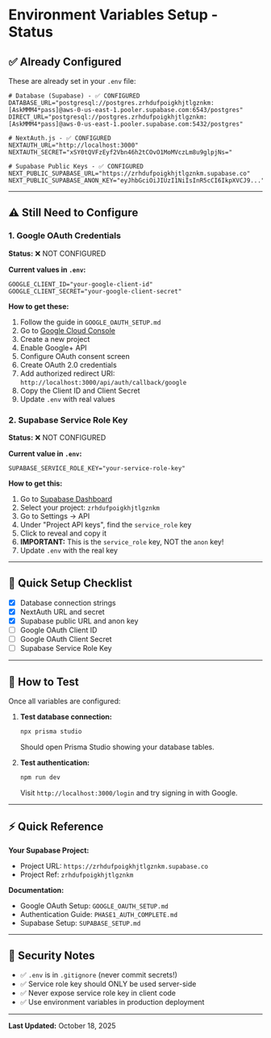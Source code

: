 # Environment Variables Setup - Status

## ✅ Already Configured

These are already set in your `.env` file:

```env
# Database (Supabase) - ✅ CONFIGURED
DATABASE_URL="postgresql://postgres.zrhdufpoigkhjtlgznkm:[AskMMM4*pass]@aws-0-us-east-1.pooler.supabase.com:6543/postgres"
DIRECT_URL="postgresql://postgres.zrhdufpoigkhjtlgznkm:[AskMMM4*pass]@aws-0-us-east-1.pooler.supabase.com:5432/postgres"

# NextAuth.js - ✅ CONFIGURED
NEXTAUTH_URL="http://localhost:3000"
NEXTAUTH_SECRET="xSY0tQVFzEyf2Vbn46h2tCOvO1MoMVczLm8u9glpjNs="

# Supabase Public Keys - ✅ CONFIGURED
NEXT_PUBLIC_SUPABASE_URL="https://zrhdufpoigkhjtlgznkm.supabase.co"
NEXT_PUBLIC_SUPABASE_ANON_KEY="eyJhbGciOiJIUzI1NiIsInR5cCI6IkpXVCJ9..."
```

---

## ⚠️ Still Need to Configure

### 1. Google OAuth Credentials

**Status:** ❌ NOT CONFIGURED

**Current values in `.env`:**
```env
GOOGLE_CLIENT_ID="your-google-client-id"
GOOGLE_CLIENT_SECRET="your-google-client-secret"
```

**How to get these:**
1. Follow the guide in `GOOGLE_OAUTH_SETUP.md`
2. Go to [Google Cloud Console](https://console.cloud.google.com/)
3. Create a new project
4. Enable Google+ API
5. Configure OAuth consent screen
6. Create OAuth 2.0 credentials
7. Add authorized redirect URI: `http://localhost:3000/api/auth/callback/google`
8. Copy the Client ID and Client Secret
9. Update `.env` with real values

### 2. Supabase Service Role Key

**Status:** ❌ NOT CONFIGURED

**Current value in `.env`:**
```env
SUPABASE_SERVICE_ROLE_KEY="your-service-role-key"
```

**How to get this:**
1. Go to [Supabase Dashboard](https://supabase.com/dashboard)
2. Select your project: `zrhdufpoigkhjtlgznkm`
3. Go to Settings → API
4. Under "Project API keys", find the `service_role` key
5. Click to reveal and copy it
6. **IMPORTANT:** This is the `service_role` key, NOT the `anon` key!
7. Update `.env` with the real key

---

## 📝 Quick Setup Checklist

- [x] Database connection strings
- [x] NextAuth URL and secret
- [x] Supabase public URL and anon key
- [ ] Google OAuth Client ID
- [ ] Google OAuth Client Secret
- [ ] Supabase Service Role Key

---

## 🧪 How to Test

Once all variables are configured:

1. **Test database connection:**
   ```bash
   npx prisma studio
   ```
   Should open Prisma Studio showing your database tables.

2. **Test authentication:**
   ```bash
   npm run dev
   ```
   Visit `http://localhost:3000/login` and try signing in with Google.

---

## ⚡ Quick Reference

**Your Supabase Project:**
- Project URL: `https://zrhdufpoigkhjtlgznkm.supabase.co`
- Project Ref: `zrhdufpoigkhjtlgznkm`

**Documentation:**
- Google OAuth Setup: `GOOGLE_OAUTH_SETUP.md`
- Authentication Guide: `PHASE1_AUTH_COMPLETE.md`
- Supabase Setup: `SUPABASE_SETUP.md`

---

## 🔐 Security Notes

- ✅ `.env` is in `.gitignore` (never commit secrets!)
- ✅ Service role key should ONLY be used server-side
- ✅ Never expose service role key in client code
- ✅ Use environment variables in production deployment

---

**Last Updated:** October 18, 2025
